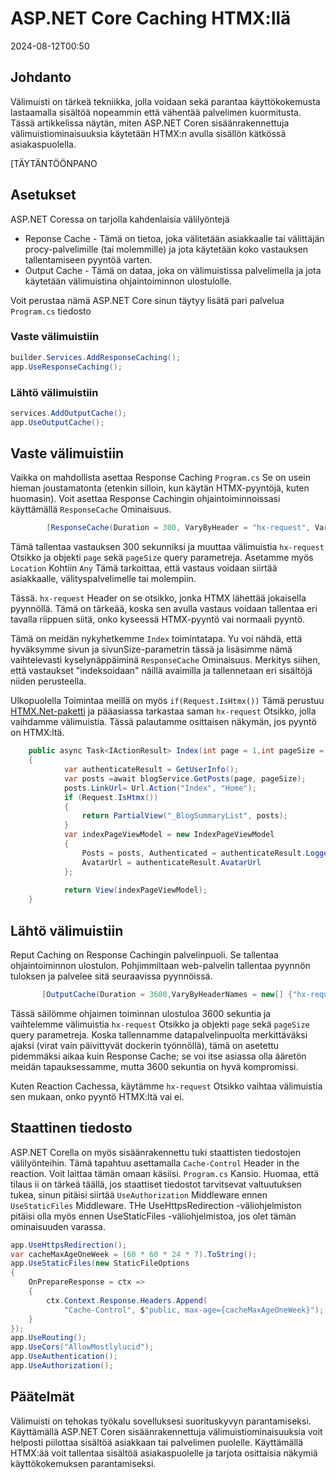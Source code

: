 # ASP.NET Core Caching HTMX:llä

<!--category-- ASP.NET, HTMX -->
<datetime class="hidden">2024-08-12T00:50</datetime>

## Johdanto

Välimuisti on tärkeä tekniikka, jolla voidaan sekä parantaa käyttökokemusta lastaamalla sisältöä nopeammin että vähentää palvelimen kuormitusta. Tässä artikkelissa näytän, miten ASP.NET Coren sisäänrakennettuja välimuistiominaisuuksia käytetään HTMX:n avulla sisällön kätkössä asiakaspuolella.

[TÄYTÄNTÖÖNPANO

## Asetukset

ASP.NET Coressa on tarjolla kahdenlaisia välilyöntejä

- Reponse Cache - Tämä on tietoa, joka välitetään asiakkaalle tai välittäjän procy-palvelimille (tai molemmille) ja jota käytetään koko vastauksen tallentamiseen pyyntöä varten.
- Output Cache - Tämä on dataa, joka on välimuistissa palvelimella ja jota käytetään välimuistina ohjaintoiminnon ulostulolle.

Voit perustaa nämä ASP.NET Core sinun täytyy lisätä pari palvelua `Program.cs` tiedosto

### Vaste välimuistiin

```csharp
builder.Services.AddResponseCaching();
app.UseResponseCaching();
```

### Lähtö välimuistiin

```csharp
services.AddOutputCache();
app.UseOutputCache();
```

## Vaste välimuistiin

Vaikka on mahdollista asettaa Response Caching `Program.cs` Se on usein hieman joustamatonta (etenkin silloin, kun käytän HTMX-pyyntöjä, kuten huomasin). Voit asettaa Response Cachingin ohjaintoiminnoissasi käyttämällä `ResponseCache` Ominaisuus.

```csharp
        [ResponseCache(Duration = 300, VaryByHeader = "hx-request", VaryByQueryKeys = new[] {"page", "pageSize"}, Location = ResponseCacheLocation.Any)]
```

Tämä tallentaa vastauksen 300 sekunniksi ja muuttaa välimuistia `hx-request` Otsikko ja objekti `page` sekä `pageSize` query parametreja. Asetamme myös `Location` Kohtiin `Any` Tämä tarkoittaa, että vastaus voidaan siirtää asiakkaalle, välityspalvelimelle tai molempiin.

Tässä. `hx-request` Header on se otsikko, jonka HTMX lähettää jokaisella pyynnöllä. Tämä on tärkeää, koska sen avulla vastaus voidaan tallentaa eri tavalla riippuen siitä, onko kyseessä HTMX-pyyntö vai normaali pyyntö.

Tämä on meidän nykyhetkemme `Index` toimintatapa. Yu voi nähdä, että hyväksymme sivun ja sivunSize-parametrin tässä ja lisäsimme nämä vaihtelevasti kyselynäppäiminä `ResponseCache` Ominaisuus. Merkitys siihen, että vastaukset "indeksoidaan" näillä avaimilla ja tallennetaan eri sisältöjä niiden perusteella.

Ulkopuolella Toimintaa meillä on myös `if(Request.IsHtmx())` Tämä perustuu [HTMX.Net-paketti](https://github.com/khalidabuhakmeh/Htmx.Net)  ja pääasiassa tarkastaa saman `hx-request` Otsikko, jolla vaihdamme välimuistia. Tässä palautamme osittaisen näkymän, jos pyyntö on HTMX:ltä.

```csharp
    public async Task<IActionResult> Index(int page = 1,int pageSize = 5)
    {
            var authenticateResult = GetUserInfo();
            var posts =await blogService.GetPosts(page, pageSize);
            posts.LinkUrl= Url.Action("Index", "Home");
            if (Request.IsHtmx())
            {
                return PartialView("_BlogSummaryList", posts);
            }
            var indexPageViewModel = new IndexPageViewModel
            {
                Posts = posts, Authenticated = authenticateResult.LoggedIn, Name = authenticateResult.Name,
                AvatarUrl = authenticateResult.AvatarUrl
            };
            
            return View(indexPageViewModel);
    }
```

## Lähtö välimuistiin

Reput Caching on Response Cachingin palvelinpuoli. Se tallentaa ohjaintoiminnon ulostulon. Pohjimmiltaan web-palvelin tallentaa pyynnön tuloksen ja palvelee sitä seuraavissa pyynnöissä.

```csharp
       [OutputCache(Duration = 3600,VaryByHeaderNames = new[] {"hx-request"},VaryByQueryKeys = new[] {"page", "pageSize"})]
```

Tässä säilömme ohjaimen toiminnan ulostuloa 3600 sekuntia ja vaihtelemme välimuistia `hx-request` Otsikko ja objekti `page` sekä `pageSize` query parametreja.
Koska tallennamme datapalvelinpuolta merkittäväksi ajaksi (virat vain päivittyvät dockerin työnnöllä), tämä on asetettu pidemmäksi aikaa kuin Response Cache; se voi itse asiassa olla ääretön meidän tapauksessamme, mutta 3600 sekuntia on hyvä kompromissi.

Kuten Reaction Cachessa, käytämme `hx-request` Otsikko vaihtaa välimuistia sen mukaan, onko pyyntö HTMX:ltä vai ei.

## Staattinen tiedosto

ASP.NET Corella on myös sisäänrakennettu tuki staattisten tiedostojen välilyönteihin. Tämä tapahtuu asettamalla `Cache-Control` Header in the reaction. Voit laittaa tämän omaan käsiisi. `Program.cs` Kansio.
Huomaa, että tilaus ii on tärkeä täällä, jos staattiset tiedostot tarvitsevat valtuutuksen tukea, sinun pitäisi siirtää `UseAuthorization` Middleware ennen `UseStaticFiles` Middleware. THe UseHttpsRedirection -väliohjelmiston pitäisi olla myös ennen UseStaticFiles -väliohjelmistoa, jos olet tämän ominaisuuden varassa.

```csharp
app.UseHttpsRedirection();
var cacheMaxAgeOneWeek = (60 * 60 * 24 * 7).ToString();
app.UseStaticFiles(new StaticFileOptions
{
    OnPrepareResponse = ctx =>
    {
        ctx.Context.Response.Headers.Append(
            "Cache-Control", $"public, max-age={cacheMaxAgeOneWeek}");
    }
});
app.UseRouting();
app.UseCors("AllowMostlylucid");
app.UseAuthentication();
app.UseAuthorization();
```

## Päätelmät

Välimuisti on tehokas työkalu sovelluksesi suorituskyvyn parantamiseksi. Käyttämällä ASP.NET Coren sisäänrakennettuja välimuistiominaisuuksia voit helposti piilottaa sisältöä asiakkaan tai palvelimen puolelle. Käyttämällä HTMX:ää voit tallentaa sisältöä asiakaspuolelle ja tarjota osittaisia näkymiä käyttökokemuksen parantamiseksi.